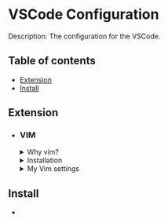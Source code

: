 # VSCode Configuration
Description: The configuration for the VSCode. 

## Table of contents
- [Extension](#Extension)
- [Install](#Install)

## Extension
- ### VIM
    <details><summary>Why vim?</summary>
    <p>
        
  - Vim helps you code faster and do a lot of things without using the mouse.
    </p>
    </details>

    <details><summary>Installation</summary>
    <p>
        
    - [Market Link](https://marketplace.visualstudio.com/items?itemName=vscodevim.vim)
    - [GitHub](https://github.com/VSCodeVim/Vim)
    </p>
    </details>

    <details><summary>My Vim settings</summary>
    <p>
        
        "vim.statusBarColorControl": true,
        "vim.statusBarColors.normal": "#181818",
        "vim.statusBarColors.insert": "#181818",
        "vim.statusBarColors.visual": "#181818",
        "vim.statusBarColors.visualline": "#181818",
        "vim.statusBarColors.visualblock": "#181818",
        "vim.statusBarColors.replace": "#181818",
        "vim.statusBarColors.commandlineinprogress": "#181818",
        "vim.statusBarColors.searchinprogressmode": "#181818",
        "vim.statusBarColors.easymotionmode": "#181818",
        "vim.statusBarColors.easymotioninputmode": "#181818",
        "vim.statusBarColors.surroundinputmode": "#181818",
        "vim.enableNeovim": true,

        "vim.easymotion": true,
        "vim.incsearch": true,
        "vim.useSystemClipboard": true,
        "vim.useCtrlKeys": true,
        "vim.hlsearch": true,
        "vim.smartRelativeLine": true,

        "vim.insertModeKeyBindings": [
        ],
        "vim.normalModeKeyBindingsNonRecursive": [
          {
            "before": ["<leader>", "d"],
            "commands": [":bd"],
            "silent": true
          },
          {
            "before": ["<leader>", "w"],
            "commands": [":w"],
            "silent": true
          },
          {
            "before": ["<tab>"],
            "after": ["g", "t"],
            "silent": true
          },
          {
            "before": ["<leader>","<tab>"],
            "after": ["g", "T"],
            "silent": true
          },
          {
            "before": ["<C-q>"],
            "commands": [":nohl"]
          },
        ],
        "vim.leader": "<space>",
        "vim.handleKeys": {
          "<C-a>": false,
          "<C-f>": false
        },
    </p>
    </details>

## Install
- 
